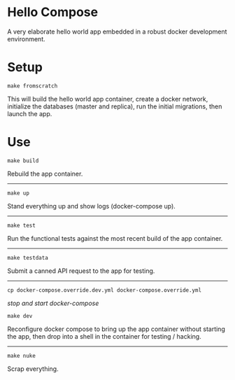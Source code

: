 # Hello Compose

A very elaborate hello world app embedded in a robust docker development environment.

# Setup

`make fromscratch`

This will build the hello world app container, create a docker network, initialize the databases (master and replica), run the initial migrations, then launch the app.

# Use

`make build`

Rebuild the app container.

---

`make up`

Stand everything up and show logs (docker-compose up).

---

`make test`

Run the functional tests against the most recent build of the app container.

---

`make testdata`

Submit a canned API request to the app for testing.

---

`cp docker-compose.override.dev.yml docker-compose.override.yml`

_stop and start docker-compose_

`make dev`

Reconfigure docker compose to bring up the app container without starting the app, then drop into a shell in the container for testing / hacking.

---

`make nuke`

Scrap everything.

